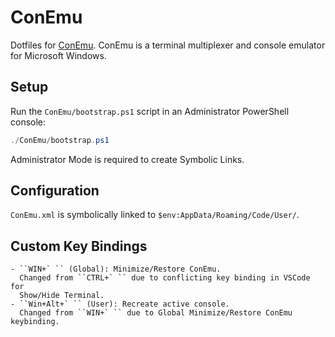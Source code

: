 # ConEmu

Dotfiles for [ConEmu](https://conemu.github.io/). ConEmu is a terminal
multiplexer and console emulator for Microsoft Windows.

## Setup

Run the `ConEmu/bootstrap.ps1` script in an Administrator PowerShell console:

```powershell
./ConEmu/bootstrap.ps1
```

Administrator Mode is required to create Symbolic Links.

## Configuration

`ConEmu.xml` is symbolically linked to `$env:AppData/Roaming/Code/User/`.

## Custom Key Bindings

    - ``WIN+` `` (Global): Minimize/Restore ConEmu.
      Changed from ``CTRL+` `` due to conflicting key binding in VSCode for
      Show/Hide Terminal.
    - ``Win+Alt+` `` (User): Recreate active console.
      Changed from ``WIN+` `` due to Global Minimize/Restore ConEmu keybinding.
